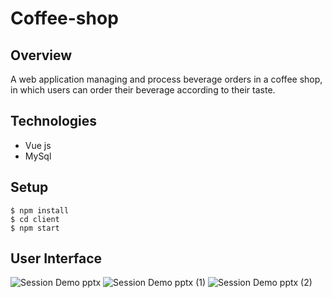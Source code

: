 # Coffee-shop
## Overview
A web application managing and process beverage orders in a coffee shop, in which users can order their beverage according to their taste.

## Technologies
- Vue js
- MySql

## Setup
```
$ npm install
$ cd client
$ npm start
```

## User Interface
![Session Demo pptx](https://user-images.githubusercontent.com/45422560/102011557-35d32580-3d45-11eb-9494-5a913a549e83.png)
![Session Demo pptx (1)](https://user-images.githubusercontent.com/45422560/102011566-41bee780-3d45-11eb-93c0-1f2d62f55b59.png)
![Session Demo pptx (2)](https://user-images.githubusercontent.com/45422560/102011569-471c3200-3d45-11eb-80d1-8b77fef57c95.png)
